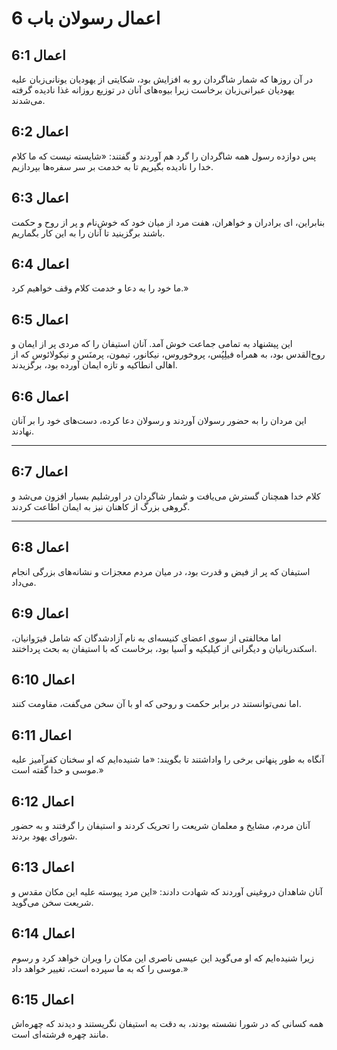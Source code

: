 # اعمال رسولان باب 6

## اعمال 6:1

در آن روزها که شمار شاگردان رو به افزایش بود، شکایتی از یهودیان یونانی‌زبان علیه یهودیان عبرانی‌زبان برخاست زیرا بیوه‌های آنان در توزیع روزانه غذا نادیده گرفته می‌شدند.

## اعمال 6:2

پس دوازده رسول همه شاگردان را گرد هم آوردند و گفتند: «شایسته نیست که ما کلام خدا را نادیده بگیریم تا به خدمت بر سر سفره‌ها بپردازیم.

## اعمال 6:3

بنابراین، ای برادران و خواهران، هفت مرد از میان خود که خوش‌نام و پر از روح و حکمت باشند برگزینید تا آنان را به این کار بگماریم.

## اعمال 6:4

ما خود را به دعا و خدمت کلام وقف خواهیم کرد.»

## اعمال 6:5

این پیشنهاد به تمامی جماعت خوش آمد. آنان استیفان را که مردی پر از ایمان و روح‌القدس بود، به همراه فیلِپُس، پروخوروس، نیکانور، تیمون، پرمنَس و نیکولائوس که از اهالی انطاکیه و تازه ایمان آورده بود، برگزیدند.

## اعمال 6:6

این مردان را به حضور رسولان آوردند و رسولان دعا کرده، دست‌های خود را بر آنان نهادند.

---

## اعمال 6:7

کلام خدا همچنان گسترش می‌یافت و شمار شاگردان در اورشلیم بسیار افزون می‌شد و گروهی بزرگ از کاهنان نیز به ایمان اطاعت کردند.

---

## اعمال 6:8

استیفان که پر از فیض و قدرت بود، در میان مردم معجزات و نشانه‌های بزرگی انجام می‌داد.

## اعمال 6:9

اما مخالفتی از سوی اعضای کنیسه‌ای به نام آزادشدگان که شامل قیرَوانیان، اسکندریانیان و دیگرانی از کیلیکیه و آسیا بود، برخاست که با استیفان به بحث پرداختند.

## اعمال 6:10

اما نمی‌توانستند در برابر حکمت و روحی که او با آن سخن می‌گفت، مقاومت کنند.

## اعمال 6:11

آنگاه به طور پنهانی برخی را واداشتند تا بگویند: «ما شنیده‌ایم که او سخنان کفرآمیز علیه موسی و خدا گفته است.»

## اعمال 6:12

آنان مردم، مشایخ و معلمان شریعت را تحریک کردند و استیفان را گرفتند و به حضور شورای یهود بردند.

## اعمال 6:13

آنان شاهدان دروغینی آوردند که شهادت دادند: «این مرد پیوسته علیه این مکان مقدس و شریعت سخن می‌گوید.

## اعمال 6:14

زیرا شنیده‌ایم که او می‌گوید این عیسی ناصری این مکان را ویران خواهد کرد و رسوم موسی را که به ما سپرده است، تغییر خواهد داد.»

## اعمال 6:15

همه کسانی که در شورا نشسته بودند، به دقت به استیفان نگریستند و دیدند که چهره‌اش مانند چهره فرشته‌ای است.
